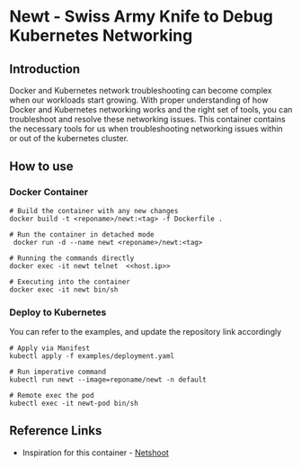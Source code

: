 # Newt - Swiss Army Knife to Debug Kubernetes Networking

## Introduction

Docker and Kubernetes network troubleshooting can become complex when our workloads start growing. With proper understanding of how Docker and Kubernetes networking works and the right set of tools, you can troubleshoot and resolve these networking issues. This container contains the necessary tools for us when troubleshooting networking issues within or out of the kubernetes cluster.

## How to use

### Docker Container

```
# Build the container with any new changes
docker build -t <reponame>/newt:<tag> -f Dockerfile . 

# Run the container in detached mode
 docker run -d --name newt <reponame>/newt:<tag>       

# Running the commands directly 
docker exec -it newt telnet  <<host.ip>>

# Executing into the container
docker exec -it newt bin/sh     
```

### Deploy to Kubernetes

You can refer to the examples, and update the repository link accordingly

```
# Apply via Manifest
kubectl apply -f examples/deployment.yaml

# Run imperative command
kubectl run newt --image=reponame/newt -n default

# Remote exec the pod
kubectl exec -it newt-pod bin/sh 
```

## Reference Links
- Inspiration for this container - [Netshoot](https://github.com/nicolaka/netshoot)

